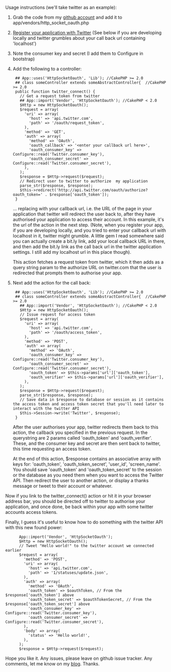 Usage instructions (we'll take twitter as an example):

1. Grab the code from my <a href="http://github.com/neilcrookes/http_socket_oauth">github account</a> and add it to app/vendors/http_socket_oauth.php

2. <a href="http://twitter.com/oauth_clients">Register your application with Twitter</a> (See below if you are developing locally and twitter grumbles about your call back url containing 'localhost')

3. Note the consumer key and secret (I add them to Configure in bootstrap)

4. Add the following to a controller:

        ## App::uses('HttpSocketOauth', 'Lib'); //CakePHP >= 2.0
        ## class someController extends someAbstractController{  //CakePHP >= 2.0 
        public function twitter_connect() {
          // Get a request token from twitter
          ## App::import('Vendor', 'HttpSocketOauth'); //CakePHP < 2.0
          $Http = new HttpSocketOauth();
          $request = array(
            'uri' => array(
              'host' => 'api.twitter.com',
              'path' => '/oauth/request_token',
            ),
            'method' => 'GET',
            'auth' => array(
              'method' => 'OAuth',
              'oauth_callback' => '<enter your callback url here>',
              'oauth_consumer_key' => Configure::read('Twitter.consumer_key'),
              'oauth_consumer_secret' => Configure::read('Twitter.consumer_secret'),
            ),
          );
          $response = $Http->request($request);
          // Redirect user to twitter to authorize  my application
          parse_str($response, $response);
          $this->redirect('http://api.twitter.com/oauth/authorize?oauth_token=' . $response['oauth_token']);
        }

    ... replacing <enter your callback url here> with your callback url, i.e. the URL of the page in your application that twitter will redirect the user back to, after they have authorised your application to access their account. In this example, it's the url of the action in the next step. (Note, when you register your app, if you are developing locally, and you tried to enter your callback url with localhost in it, twitter might grumble. A little gem I read somewhere said you can actually create a bit.ly link, add your local callback URL in there, and then add the bit.ly link as the call back url in the twitter application settings. I still add my localhost url in this place though).

    This action fetches a request token from twitter, which it then adds as a query string param to the authorize URL on twitter.com that the user is redirected that prompts them to authorise your app.

5. Next add the action for the call back:

        ## App::uses('HttpSocketOauth', 'Lib'); //CakePHP >= 2.0
        ## class someController extends someAbstractController{  //CakePHP >= 2.0
          ## App::import('Vendor', 'HttpSocketOauth'); //CakePHP < 2.0
          $Http = new HttpSocketOauth();
          // Issue request for access token
          $request = array(
            'uri' => array(
              'host' => 'api.twitter.com',
              'path' => '/oauth/access_token',
            ),
            'method' => 'POST',
            'auth' => array(
              'method' => 'OAuth',
              'oauth_consumer_key' => Configure::read('Twitter.consumer_key'),
              'oauth_consumer_secret' => Configure::read('Twitter.consumer_secret'),
              'oauth_token' => $this->params['url']['oauth_token'],
              'oauth_verifier' => $this->params['url']['oauth_verifier'],
            ),
          );
          $response = $Http->request($request);
          parse_str($response, $response);
          // Save data in $response to database or session as it contains the access token and access token secret that you'll need later to interact with the twitter API
          $this->Session->write('Twitter', $response);
        }

    After the user authorises your app, twitter redirects them back to this action, the callback you specified in the previous request. In the querystring are 2 params called 'oauth_token' and 'oauth_verifier'. These, and the consumer key and secret are then sent back to twitter, this time requesting an access token.

    At the end of this action, $response contains an associative array with keys for: 'oauth\_token', 'oauth\_token\_secret', 'user\_id', 'screen\_name'. You should save 'oauth\_token' and 'oauth\_token\_secret' to the session or the database as you need them when you want to access the Twitter API. Then redirect the user to another action, or display a thanks message or tweet to their account or whatever.

Now if you link to the twitter_connect() action or hit it in your browser address bar, you should be directed off to twitter to authorise your application, and once done, be back within your app with some twitter accounts access tokens.

Finally, I guess it's useful to know how to do something with the twitter API with this new found power:

          App::import('Vendor', 'HttpSocketOauth');
          $Http = new HttpSocketOauth();
          // Tweet "Hello world!" to the twitter account we connected earlier
          $request = array(
            'method' => 'POST',
            'uri' => array(
              'host' => 'api.twitter.com',
              'path' => '1/statuses/update.json',
            ),
            'auth' => array(
              'method' => 'OAuth',
              'oauth_token' => $oauthToken, // From the $response['oauth_token'] above
              'oauth_token_secret' => $oauthTokenSecret, // From the $response['oauth_token_secret'] above
              'oauth_consumer_key' => Configure::read('Twitter.consumer_key'),
              'oauth_consumer_secret' => Configure::read('Twitter.consumer_secret'),
            ),
            'body' => array(
              'status' => 'Hello world!',
            ),
          );
          $response = $Http->request($request);


Hope you like it. Any issues, please leave on github issue tracker. Any comments, let me know on my <a href="http://www.neilcrookes.com/2010/04/12/cakephp-oauth-extension-to-httpsocket/">blog</a>. Thanks.